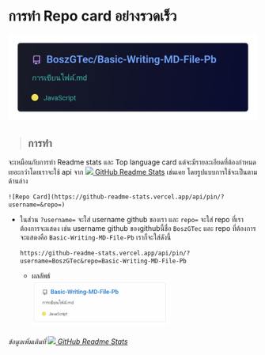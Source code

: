 # การทำ Repo card อย่างรวดเร็ว
[![Repo Card](img/SmartSelect_20220517-221533_Opera.jpg)](https://github.com/BoszGTec/Basic-Writing-MD-File-Pb)  
> ## การทำ
   จะเหมือนกับการทำ Readme stats และ Top language card แต่จะมีรายละเอียดที่ต้องกำหนดเยอะกว่าโดยเราจะใช้ api จาก [<img height="20px" src="https://camo.githubusercontent.com/9ad8cfe3215fff758ea74784f86ef0de25b6acfbd6a4fab19d9a13ff47b05843/68747470733a2f2f7265732e636c6f7564696e6172792e636f6d2f616e7572616768617a72612f696d6167652f75706c6f61642f76313539343930383234322f6c6f676f5f636373776d652e737667" />
   GitHub Readme Stats](https://github.com/anuraghazra/github-readme-stats#top-languages-card) เช่นเคย
   โดยรูปแบบการใช้จะเป็นตามด้านล่าง
   ```
   ![Repo Card](https://github-readme-stats.vercel.app/api/pin/?username=&repo=)
   ```
   + ในส่วน ```?username=``` จะใส่ username github ของเรา และ ```repo=``` จะใส่ repo ที่เราต้องการจะแสดง เช่น 
     username github ของgithubนี้ชื่อ ```BoszGTec``` และ repo ที่ต้องการจะแสดงคือ ```Basic-Writing-MD-File-Pb``` เราก็จะใส่ดังนี้
     ```
     https://github-readme-stats.vercel.app/api/pin/?username=BoszGTec&repo=Basic-Writing-MD-File-Pb
     ```
     + ผลลัพธ์ <br>
       <img height="90px" src="img/SmartSelect_20220517-221600_Opera.jpg" />

###### ข้อมูลเพิ่มเติมที่ [<img height="20px" src="https://camo.githubusercontent.com/9ad8cfe3215fff758ea74784f86ef0de25b6acfbd6a4fab19d9a13ff47b05843/68747470733a2f2f7265732e636c6f7564696e6172792e636f6d2f616e7572616768617a72612f696d6167652f75706c6f61642f76313539343930383234322f6c6f676f5f636373776d652e737667" /> GitHub Readme Stats](https://github.com/anuraghazra/github-readme-stats)




